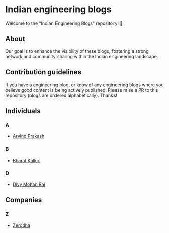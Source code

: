 # Indian engineering blogs

Welcome to the "Indian Engineering Blogs" repository! 🚀

## About

Our goal is to enhance the visibility of these blogs, fostering a strong network and community sharing within the Indian engineering landscape.

## Contribution guidelines

If you have a engineering blog, or know of any engineering blogs where you believe good content is being actively published. Please raise a PR to this repository (blogs are ordered alphabetically). Thanks!


## Individuals

### A
- [Arvind Prakash](https:://arvindprakash.com)

### B
- [Bharat Kalluri](https://bharatkalluri.com)

### D 
- [Divy Mohan Rai](https://divymohanrai.com)

## Companies

### Z
- [Zerodha](https://zerodha.tech/blog/)
